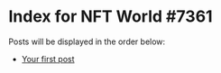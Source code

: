 # Index for NFT World #7361
Posts will be displayed in the order below:

- [Your first post](./001-first.md)

